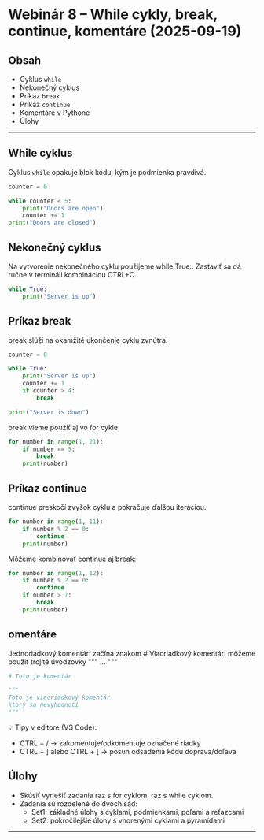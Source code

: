 # Webinár 8 – While cykly, break, continue, komentáre (2025-09-19)

## Obsah
- Cyklus `while`
- Nekonečný cyklus
- Príkaz `break`
- Príkaz `continue`
- Komentáre v Pythone
- Úlohy

---

## While cyklus
Cyklus `while` opakuje blok kódu, kým je podmienka pravdivá.

```python
counter = 0

while counter < 5:
    print("Doors are open")
    counter += 1
print("Doors are closed")
```
## Nekonečný cyklus
Na vytvorenie nekonečného cyklu použijeme while True:.
Zastaviť sa dá ručne v termináli kombináciou CTRL+C.

```python
while True:
    print("Server is up")
```
## Príkaz break
break slúži na okamžité ukončenie cyklu zvnútra.

```python
counter = 0

while True:
    print("Server is up")
    counter += 1
    if counter > 4:
        break

print("Server is down")
```
break vieme použiť aj vo for cykle:

```python
for number in range(1, 21):
    if number == 5:
        break
    print(number)
```
## Príkaz continue
continue preskočí zvyšok cyklu a pokračuje ďalšou iteráciou.

```python
for number in range(1, 11):
    if number % 2 == 0:
        continue
    print(number)
```

Môžeme kombinovať continue aj break:

```python
for number in range(1, 12):
    if number % 2 == 0:
        continue
    if number > 7:
        break
    print(number)
```
## omentáre
Jednoriadkový komentár: začína znakom #
Viacriadkový komentár: môžeme použiť trojité úvodzovky """ ... """

```python
# Toto je komentár

"""
Toto je viacriadkový komentár
ktorý sa nevyhodnotí
"""
```
💡 Tipy v editore (VS Code):
- CTRL + / → zakomentuje/odkomentuje označené riadky
- CTRL + ] alebo CTRL + [ → posun odsadenia kódu doprava/doľava

## Úlohy
- Skúsiť vyriešiť zadania raz s for cyklom, raz s while cyklom.
- Zadania sú rozdelené do dvoch sád:
    - Set1: základné úlohy s cyklami, podmienkami, poľami a reťazcami
    - Set2: pokročilejšie úlohy s vnorenými cyklami a pyramídami

---
